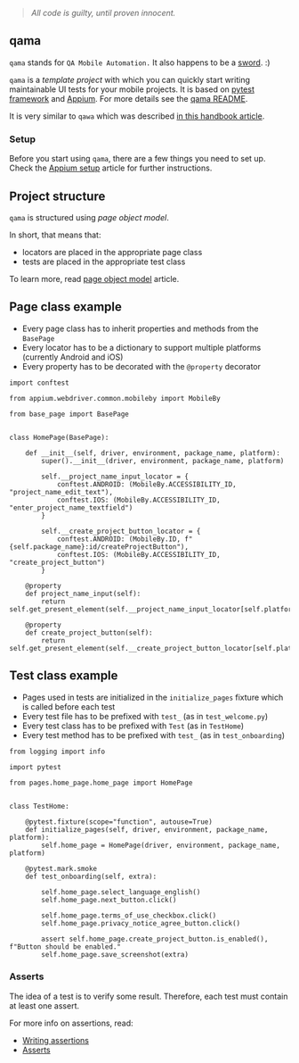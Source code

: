> *All code is guilty, until proven innocent.*

## qama

`qama` stands for `QA Mobile Automation.`
It also happens to be a [sword](https://en.wikipedia.org/wiki/Qama). :)

`qama` is a _template project_ with which you can quickly start writing maintainable UI tests for your mobile projects.
It is based on [pytest framework](https://docs.pytest.org/en/7.1.x/index.html) and [Appium](https://appium.io/). 
For more details see the [qama README](https://github.com/infinum/qama/blob/master/README.md).

It is very similar to `qawa` which was described [in this handbook article](https://infinum.com/handbook/qa/automation/web/selenium-and-qawa).

### Setup

Before you start using `qama`, there are a few things you need to set up.
Check the [Appium setup](https://infinum.com/handbook/qa/automation/mobile/appium-setup) article for further instructions.


## Project structure

`qama` is structured using _page object model_.

In short, that means that:

- locators are placed in the appropriate page class 
- tests are placed in the appropriate test class

To learn more, read [page object model](https://martinfowler.com/bliki/PageObject.html) article.


## Page class example

- Every page class has to inherit properties and methods from the `BasePage`
- Every locator has to be a dictionary to support multiple platforms (currently Android and iOS)
- Every property has to be decorated with the `@property` decorator


```
import conftest

from appium.webdriver.common.mobileby import MobileBy

from base_page import BasePage


class HomePage(BasePage):

    def __init__(self, driver, environment, package_name, platform):
        super().__init__(driver, environment, package_name, platform)

        self.__project_name_input_locator = {
            conftest.ANDROID: (MobileBy.ACCESSIBILITY_ID, "project_name_edit_text"),
            conftest.IOS: (MobileBy.ACCESSIBILITY_ID, "enter_project_name_textfield")
        }

        self.__create_project_button_locator = {
            conftest.ANDROID: (MobileBy.ID, f"{self.package_name}:id/createProjectButton"),
            conftest.IOS: (MobileBy.ACCESSIBILITY_ID, "create_project_button")
        }

    @property
    def project_name_input(self):
        return self.get_present_element(self.__project_name_input_locator[self.platform])

    @property
    def create_project_button(self):
        return self.get_present_element(self.__create_project_button_locator[self.platform])
```

## Test class example

- Pages used in tests are initialized in the `initialize_pages` fixture which is called before each test 
- Every test file has to be prefixed with `test_` (as in `test_welcome.py`)
- Every test class has to be prefixed with `Test` (as in `TestHome`)
- Every test method has to be prefixed with `test_` (as in `test_onboarding`)


```
from logging import info

import pytest

from pages.home_page.home_page import HomePage


class TestHome:

    @pytest.fixture(scope="function", autouse=True)
    def initialize_pages(self, driver, environment, package_name, platform):
        self.home_page = HomePage(driver, environment, package_name, platform)

    @pytest.mark.smoke
    def test_onboarding(self, extra):

        self.home_page.select_language_english()
        self.home_page.next_button.click()

        self.home_page.terms_of_use_checkbox.click()
        self.home_page.privacy_notice_agree_button.click()

        assert self.home_page.create_project_button.is_enabled(), f"Button should be enabled."
        self.home_page.save_screenshot(extra)
```

### Asserts

The idea of a test is to verify some result. Therefore, each test must contain at least one assert.

For more info on assertions, read:

- [Writing assertions](https://beta.infinum.com/handbook/qa/automation/web/selenium-and-qawa#writing-assertions)
- [Asserts](https://infinum.com/handbook/qa/automation/general/way-of-working#asserts)